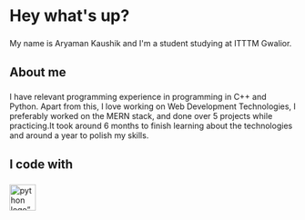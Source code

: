 <h1 align="left">Hey what's up?</h1>

###

<p align="left">My name is Aryaman Kaushik and I'm a student studying at ITTTM Gwalior.</p>

###

<h2 align="left">About me</h2>

###

<p align="left">I have relevant programming experience in programming in C++ and Python. Apart from this, I love working on Web Development Technologies, I preferably worked on the MERN stack, and done over 5 projects while practicing.It took around 6 months to finish learning about the technologies and around a year to polish my skills. </p>

###

<h2 align="left">I code with</h2>

###

<div align = "left">
<img src="https://cdn.jsdelivr.net/gh/devicons/devicon/icons/python/python-original.svg" height="46" alt="python logo” />
<img width="12" />
